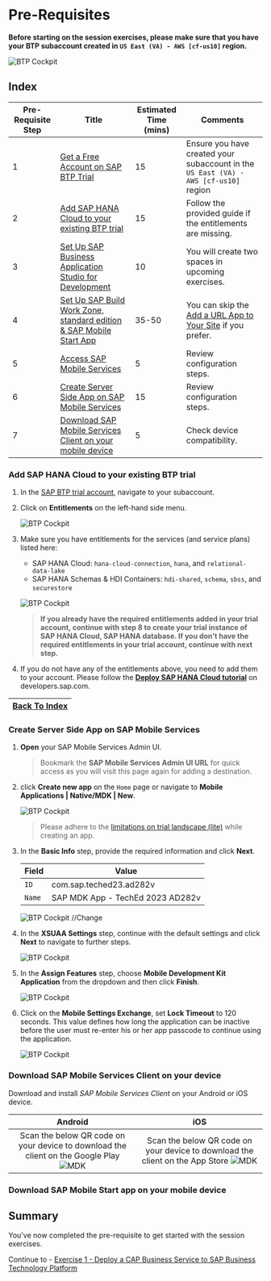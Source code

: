 # Pre-Requisites

**Before starting on the session exercises, please make sure that you have your BTP subaccount created in `US East (VA) - AWS [cf-us10]` region.**

  ![BTP Cockpit](/images/ex0/img-0.png)


## Index
| Pre-Requisite Step | Title                                             | Estimated Time (mins)       | Comments                       |
| ------------------ | ------------------------------------------------ | -------------------------- | ------------------------------ |
| 1                  | [Get a Free Account on SAP BTP Trial](https://developers.sap.com/tutorials/hcp-create-trial-account.html) | 15                    | Ensure you have created your subaccount in the `US East (VA) - AWS [cf-us10]` region      |
| 2                  | [Add SAP HANA Cloud to your existing BTP trial](#add-sap-hana-cloud-to-your-existing-btp-trial)    | 15                         | Follow the provided guide if the entitlements are missing. |
| 3                  | [Set Up SAP Business Application Studio for Development](https://developers.sap.com/tutorials/appstudio-onboarding.html) | 10          | You will create two spaces in upcoming exercises.  |
| 4                  | [Set Up SAP Build Work Zone, standard edition & SAP Mobile Start App](https://developers.sap.com/mission.cp-starter-digitalexp-portal.html)      | 35-50                          | You can skip the [Add a URL App to Your Site](https://developers.sap.com/tutorials/cp-portal-cloud-foundry-url-applaunchpad.html) if you prefer. |
| 5                  | [Access SAP Mobile Services](https://developers.sap.com/tutorials/fiori-ios-hcpms-setup.html)       | 5                         | Review configuration steps.   |
| 6                  | [Create Server Side App on SAP Mobile Services](#create-server-side-app-on-sap-mobile-services)       | 15                         | Review configuration steps.   |
| 7                  | [Download SAP Mobile Services Client on your mobile device](#download-sap-mobile-services-client-on-your-mobile-device) | 5          | Check device compatibility.    |


### Add SAP HANA Cloud to your existing BTP trial

1. In the [SAP BTP trial account](https://account.hanatrial.ondemand.com/trial), navigate to your subaccount.

2. Click on **Entitlements** on the left-hand side menu.
  
    ![BTP Cockpit](/images/ex0/img-1.png)

3. 	Make sure you have entitlements for the services (and service plans) listed here:

    - SAP HANA Cloud:  `hana-cloud-connection`, `hana`, and `relational-data-lake`
    -	SAP HANA Schemas & HDI Containers: `hdi-shared`, `schema`, `sbss`, and `securestore`

    ![BTP Cockpit](/images/ex0/img-1.1.png)

    > **If you already have the required entitlements added in your trial account, continue with step 8 to create your trial instance of SAP HANA Cloud, SAP HANA database.
    If you don't have the required entitlements in your trial account, continue with next step.**

4. If you do not have any of the entitlements above, you need to add them to your account. Please follow the [**Deploy SAP HANA Cloud tutorial**](https://developers.sap.com/tutorials/hana-cloud-deploying.html) on developers.sap.com.


|[Back To Index](#index) |
| --- |


### Create Server Side App on SAP Mobile Services

1. **Open** your SAP Mobile Services Admin UI.

    > Bookmark the **SAP Mobile Services Admin UI URL** for quick access as you will visit this page again for adding a destination. 

2. click **Create new app** on the `Home` page or navigate to **Mobile Applications | Native/MDK | New**.

    ![BTP Cockpit](/images/ex0/img-2.6.png)

    > Please adhere to the [limitations on trial landscape (lite)](https://help.sap.com/doc/f53c64b93e5140918d676b927a3cd65b/Cloud/en-US/docs-en/guides/getting-started/account.html#service-plans) while creating an app. 

3. In the **Basic Info** step, provide the required information and click **Next**.

    | Field | Value |
    |----|----|
    | `ID` | com.sap.teched23.ad282v |
    | `Name` | SAP MDK App - TechEd 2023 AD282v |

    ![BTP Cockpit](/images/ex0/img-2.7.png) //Change

4. In the **XSUAA Settings** step, continue with the default settings and click **Next** to navigate to further steps.

    ![BTP Cockpit](/images/ex0/img-2.8.png) 

5.  In the **Assign Features** step, choose **Mobile Development Kit Application** from the dropdown and then click **Finish**.

    ![BTP Cockpit](/images/ex0/img-2.9.png) 

6.  Click on the **Mobile Settings Exchange**, set **Lock Timeout** to 120 seconds. This value defines how long the application can be inactive before the user must re-enter his or her app passcode to continue using the application. 

    ![BTP Cockpit](/images/ex0/img-2.11.png)


### Download SAP Mobile Services Client on your device

Download and install *SAP Mobile Services Client* on your Android or iOS device. 

  Android             |  iOS
:-------------------------:|:-------------------------:
Scan the below QR code on your device to download the client on the Google Play ![MDK](/images/ex0/img-4.4.png) | Scan the below QR code on your device to download the client on the App Store ![MDK](/images/ex0/img-4.5.png)

### Download SAP Mobile Start app on your mobile device

## Summary

You've now completed the pre-requisite to get started with the session exercises. 

Continue to - [Exercise 1 - Deploy a CAP Business Service to SAP Business Technology Platform](../ex1/README.md)